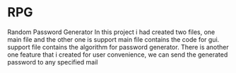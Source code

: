 # RPG
Random Password Generator
In this project i had created two files, one main file and the other one is support 
main file contains the code for gui.
support file contains the algorithm for password generator.
There is another one feature that i created for user convenience, we can send the generated password to any specified mail
